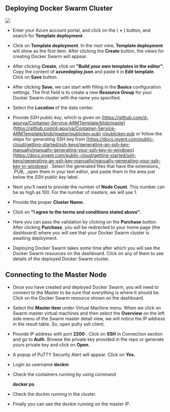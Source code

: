 ## **Deploying Docker Swarm Cluster**
<a href="https://portal.azure.com/#create/Microsoft.Template/uri/https%3A%2F%2Fraw.githubusercontent.com%2FClick2Cloud%2FDayPlannerApp%2Fmaster%2Fdeploy%2Fazuredeploy.json" target="_blank">
      <img src="http://azuredeploy.net/deploybutton.png"/>
</a>


- Enter your Azure account portal, and click on the ( **+** ) button, and search for **Template deployment**.

- Click on **Template deployment**. In the next view, **Template deployment** will show as the first item. After clicking the  **Create**  button, the views for creating Docker Swarm will appear.

- After clicking **Create**, click on **"Build your own templates in the editor".** Copy the content of **azuredeploy.json** and paste it in **Edit template**. Click on **Save** button.

- After clicking **Save**, we can start with filling in the  **Basics**  configuration settings. The first field is to create a new **Resource Group** for your Docker Swarm cluster with the name you specified.

- Select the **Location** of the data center.

- Provide _SSH public key_, which is given on [https://github.com/d-apurva/Container-Service-ARMTemplate/blob/maste](https://github.com/d-apurva/Container-Service-ARMTemplate/blob/master/publickey.pub) [r/publickey.pub](https://github.com/d-apurva/Container-Service-ARMTemplate/blob/master/publickey.pub)  or follow the steps for generating SSH key from [https://docs.joyent.com/public-cloud/getting-started/ssh-keys/generating-an-ssh-key-manually/manually-generating-your-ssh-key-in-windows](https://docs.joyent.com/public-cloud/getting-started/ssh-keys/generating-an-ssh-key-manually/manually-generating-your-ssh-key-in-windows) . Select the generated files that have the extensions_ .PUB, _open them in your text editor, and paste them in the area just below the _SSH public key_ label.

- Next you'll need to provide the number of **Node Count**. This number can be as high as 100. For the number of masters, we will use 1.

- Provide the proper **Cluster Name.**

- Click on **"I agree to the terms and conditions stated above"**.

- Here you can pass the validation by clicking on the **Purchase** button. After clicking  **Purchase**, you will be redirected to your home page (the dashboard) where you will see that your Docker Swarm cluster is awaiting deployment.

- Deploying Docker Swarm takes some time after which you will see the Docker Swarm resources on the dashboard. Click on any of them to see details of the deployed Docker Swarm cluster.

## Connecting to the Master Node

- Once you have created and deployed Docker Swarm, you will need to connect to the Master to be sure that everything is where it should be. Click on the Docker Swarm resource shown on the dashboard.

- Select the **Master item** under Virtual Machine menu. When we click on Swarm master virtual machines and then select the **Overview** on the left side menu of the Swarm master detail view, we will notice the IP address in the result table. So, open putty ssh client.

- Provide IP address with port **2200** . Click on **SSH** in Connection section and go to **Auth**. Browse the private key provided in the repo or generate yours private key and click on **Open**.

- A popup of PuTTY Security Alert will appear. Click on **Yes.**

- Login as username **dockm**

- Check the containers running by using command

    **docker ps**

- Check the dockm running in the cluster.

- Finally you can see the dockm running on the master IP.
